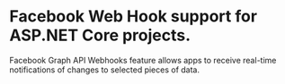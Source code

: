 # Facebook Web Hook support for ASP.NET Core projects.

Facebook Graph API Webhooks feature allows apps to receive real-time notifications of changes to selected pieces of data.

